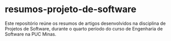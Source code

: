 # resumos-projeto-de-software
Este repositório reúne os resumos de artigos desenvolvidos na disciplina de Projetos de Software, durante o quarto período do curso de Engenharia de Software na PUC Minas.
